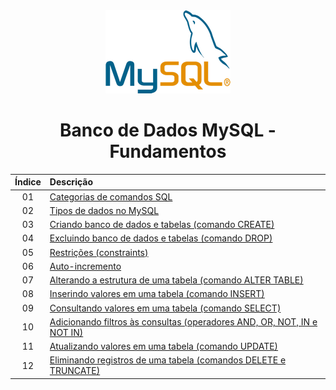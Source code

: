 <div align="center">
	<img src="./assets/mysql.png">
	<h1>Banco de Dados MySQL - Fundamentos</h1>

| Índice | Descrição |
| :---:  | :---		 |
| 01 | [Categorias de comandos SQL](https://github.com/michelelozada/Banco-de-Dados-MySQL-Fundamentos/blob/main/files/01-Categorias-comandos-SQL.md) |
| 02 | [Tipos de dados no MySQL](https://github.com/michelelozada/Banco-de-Dados-MySQL-Fundamentos/blob/main/files/02-Tipos-de-dados.md) |
| 03 | [Criando banco de dados e tabelas (comando CREATE)](https://github.com/michelelozada/Banco-de-Dados-MySQL-Fundamentos/blob/main/files/03-Criando-bd-e-tabelas.md) |
| 04 | [Excluindo banco de dados e tabelas (comando DROP)](https://github.com/michelelozada/Banco-de-Dados-MySQL-Fundamentos/blob/main/files/04-Excluindo-bd-e-tabelas.md) |
| 05 | [Restrições (constraints)](https://github.com/michelelozada/Banco-de-Dados-MySQL-Fundamentos/blob/main/files/05-Restricoes.md) |
| 06 | [Auto-incremento](https://github.com/michelelozada/Banco-de-Dados-MySQL-Fundamentos/blob/main/files/06-Auto-incremento.md) |
| 07 | [Alterando a estrutura de uma tabela (comando ALTER TABLE)](https://github.com/michelelozada/Banco-de-Dados-MySQL-Fundamentos/blob/main/files/07-Alterando-estrutura-tabela.md) |
| 08 | [Inserindo valores em uma tabela (comando INSERT)](https://github.com/michelelozada/Banco-de-Dados-MySQL-Fundamentos/blob/main/files/08-Inserindo-valores-tabela.md) |
| 09 | [Consultando valores em uma tabela (comando SELECT)](https://github.com/michelelozada/Banco-de-Dados-MySQL-Fundamentos/blob/main/files/09-Consultando-valores-tabela.md) |
| 10 | [Adicionando filtros às consultas (operadores AND, OR, NOT, IN e NOT IN)](https://github.com/michelelozada/Banco-de-Dados-MySQL-Fundamentos/blob/main/files/10-Adicionando-filtros-consultas.md) |
| 11 | [Atualizando valores em uma tabela (comando UPDATE)](https://github.com/michelelozada/Banco-de-Dados-MySQL-Fundamentos/blob/main/files/11-Atualizando-valores-tabela.md) |
| 12 | [Eliminando registros de uma tabela (comandos DELETE e TRUNCATE)](https://github.com/michelelozada/Banco-de-Dados-MySQL-Fundamentos/blob/main/files/12-Eliminando-registros-tabela.md) |
</div> 
